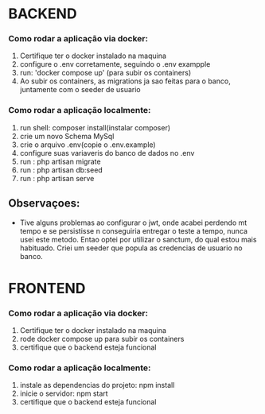 #  BACKEND

### Como rodar a aplicação via docker:
1. Certifique ter o docker instalado na maquina
2. configure o .env corretamente, seguindo o .env exampple
3. run: 'docker compose up' (para subir os containers) 
4. Ao subir os containers, as migrations ja sao feitas para o banco, juntamente com o seeder de usuario

### Como rodar a aplicação localmente:
1. run shell: composer install(instalar composer)
2. crie um novo Schema MySql
3. crie o arquivo .env(copie o .env.example)
4. configure suas variaveris do banco de dados no .env
5. run : php artisan migrate
6. run : php artisan db:seed
7. run : php artisan serve
## Observaçoes:

- Tive alguns problemas ao configurar o jwt, onde acabei perdendo mt tempo e se persistisse n conseguiria entregar o teste a tempo, nunca usei este metodo. Entao optei por utilizar o sanctum, do qual estou mais habituado. Criei  um seeder que popula as credencias de usuario no banco.

# FRONTEND

### Como rodar a aplicação via docker:
1. Certifique ter o docker instalado na maquina
3. rode docker compose up para subir os containers
4. certifique que o backend esteja funcional

### Como rodar a aplicação localmente:
1. instale as dependencias do projeto: npm install
2. inicie o servidor: npm start
3.  certifique que o backend esteja funcional


